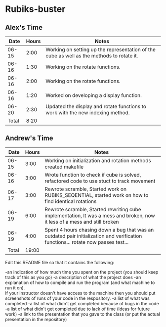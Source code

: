 # Rubiks-buster

## Alex's Time

| Date  | Hours | Notes                                                                                     |
|-------|-------|-------------------------------------------------------------------------------------------|
| 06-15 | 2:00  | Working on setting up the representation of the cube as well as the methods to rotate it. |
| 06-16 | 1:30  | Working on the rotate functions. |
| 06-16 | 2:00  | Working on the rotate functions. |
| 06-16 | 1:20  | Worked on developing a display function. |
| 06-20 | 2:30  | Updated the display and rotate functions to work with the new indexing method. |
| Total | 8:20  |                                                                                           |

## Andrew's Time

| Date  | Hours | Notes                                                                                                                             |
|-------|-------|-----------------------------------------------------------------------------------------------------------------------------------|
| 06-15 | 3:00  | Working on initialization and rotation methods created makefile                                                                   |
| 06-16 | 3:00  | Wrote function to check if cube is solved, refactored code to use stuct to track movement                                         |
| 06-17 | 3:00  | Rewrote scramble, Started work on RUBIKS_SEQENTIAL, started work on how to find identical rotations                               |
| 06-19 | 6:00  | Rewrote scramble, Started rewriting cube implementation, It was a mess and broken, now it less of a mess and still broken         |
| 06-19 | 4:00  | Spent 4 hours chasing down a bug that was an outdated pair initialization and verification functions... rotate now passes test... |
| Total | 19:00 |                                                                                                                                   |


Edit this README file so that it contains the following:

-an indication of how much time you spent on the project (you should keep track of this as you go)
-a description of what the project does
-an explanation of how to compile and run the program (and what machine to run it on).  
If your instructor doesn't have access to the machine then you should put screenshots of runs of
your code in the respository.
-a list of what was completed
-a list of what didn't get completed because of bugs in the code
-a list of what didn't get completed due to lack of time (ideas for future work)
-a link to the presentation that you gave to the class (or put the actual presentation in the repository)
